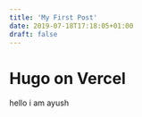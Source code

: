 ```yaml
---
title: 'My First Post'
date: 2019-07-18T17:18:05+01:00
draft: false
---
```


# Hugo on Vercel
hello i am ayush

